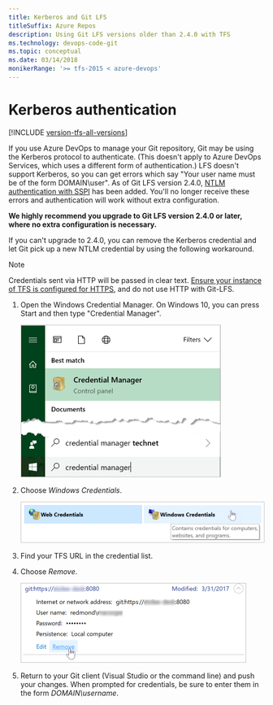 ```yaml
---
title: Kerberos and Git LFS
titleSuffix: Azure Repos
description: Using Git LFS versions older than 2.4.0 with TFS
ms.technology: devops-code-git 
ms.topic: conceptual
ms.date: 03/14/2018
monikerRange: '>= tfs-2015 < azure-devops'
---
```


# Kerberos authentication

[!INCLUDE [version-tfs-all-versions](../../includes/version-tfs-all-versions.md)]

If you use Azure DevOps to manage your Git repository, Git may be using the Kerberos protocol to authenticate. 
(This doesn't apply to Azure DevOps Services, which uses a different form of authentication.)
LFS doesn't support Kerberos, so you can get errors which say "Your user name must be of the form DOMAIN\user".
As of Git LFS version 2.4.0, [NTLM authentication with SSPI](https://github.com/git-lfs/git-lfs/pull/2871) has been added.
You'll no longer receive these errors and authentication will work without extra configuration.

**We highly recommend you upgrade to Git LFS version 2.4.0 or later, where no extra configuration is necessary.**

If you can't upgrade to 2.4.0, you can remove the Kerberos credential and let Git pick up a new NTLM credential by using the following workaround.


> [!NOTE]
> Credentials sent via HTTP will be passed in clear text.
> [Ensure your instance of TFS is configured for HTTPS](/azure/devops/server/admin/websitesettings), and do not use HTTP with Git-LFS.

1. Open the Windows Credential Manager. On Windows 10, you can press Start and then type "Credential Manager".

   ![Open Credential Manager](media/manage-large-files/launch-credential-manager.png)

2. Choose *Windows Credentials*.

   ![Choose Windows Credentials](media/manage-large-files/choose-windows-credentials.png)

3. Find your TFS URL in the credential list.
4. Choose *Remove*.

   ![Choose Remove](media/manage-large-files/choose-remove.png)

5. Return to your Git client (Visual Studio or the command line) and push your changes.
   When prompted for credentials, be sure to enter them in the form *DOMAIN\username*.

